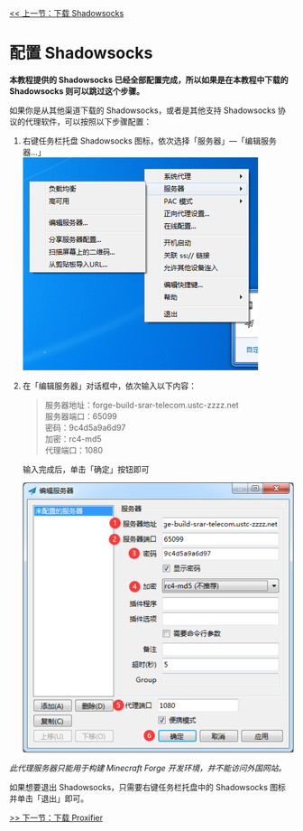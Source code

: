 [<< 上一节：下载 Shadowsocks](1.md)

# 配置 Shadowsocks

**本教程提供的 Shadowsocks 已经全部配置完成，所以如果是在本教程中下载的 Shadowsocks 则可以跳过这个步骤。**

如果你是从其他渠道下载的 Shadowsocks，或者是其他支持 Shadowsocks 协议的代理软件，可以按照以下步骤配置：  
1. 右键任务栏托盘 Shadowsocks 图标，依次选择「服务器」—「编辑服务器...」  
   ![1](assets/1.png)   
1. 在「编辑服务器」对话框中，依次输入以下内容： 
   > 服务器地址：forge-build-srar-telecom.ustc-zzzz.net  
   > 服务器端口：65099  
   > 密码：9c4d5a9a6d97  
   > 加密：rc4-md5  
   > 代理端口：1080  

   输入完成后，单击「确定」按钮即可

   ![2](assets/2.png)   

*此代理服务器只能用于构建 Minecraft Forge 开发环境，并不能访问外国网站。*

如果想要退出 Shadowsocks，只需要右键任务栏托盘中的 Shadowsocks 图标并单击「退出」即可。

[>> 下一节：下载 Proxifier](3.md)